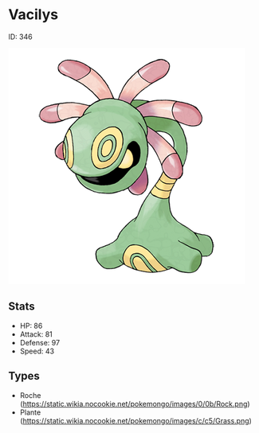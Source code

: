 # Vacilys


ID: 346

![](https://raw.githubusercontent.com/PokeAPI/sprites/master/sprites/pokemon/other/official-artwork/346.png "Vacilys")

## Stats


 - HP: 86
 - Attack: 81
 - Defense: 97
 - Speed: 43

## Types


 - Roche (https://static.wikia.nocookie.net/pokemongo/images/0/0b/Rock.png)
 - Plante (https://static.wikia.nocookie.net/pokemongo/images/c/c5/Grass.png)
